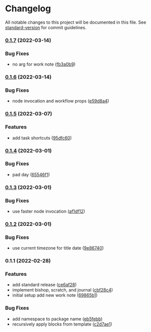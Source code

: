 # Changelog

All notable changes to this project will be documented in this file. See [standard-version](https://github.com/conventional-changelog/standard-version) for commit guidelines.

### [0.1.7](https://github.com/stdavis/alfred-notion/compare/v0.1.6...v0.1.7) (2022-03-14)


### Bug Fixes

* no arg for work note ([fb3a0b9](https://github.com/stdavis/alfred-notion/commit/fb3a0b9ea43f9a22e0d686c9fc5ce3b9b1988d64))

### [0.1.6](https://github.com/stdavis/alfred-notion/compare/v0.1.5...v0.1.6) (2022-03-14)


### Bug Fixes

* node invocation and workflow props ([e59d8a4](https://github.com/stdavis/alfred-notion/commit/e59d8a4bec5a07c308f2a30a7611ec14caf4024d))

### [0.1.5](https://github.com/stdavis/alfred-notion/compare/v0.1.4...v0.1.5) (2022-03-07)


### Features

* add task shortcuts ([95dfc60](https://github.com/stdavis/alfred-notion/commit/95dfc60f688a2aeea28625fdc3614dafdf595826))

### [0.1.4](https://github.com/stdavis/alfred-notion/compare/v0.1.3...v0.1.4) (2022-03-01)


### Bug Fixes

* pad day ([65546f1](https://github.com/stdavis/alfred-notion/commit/65546f1fc18736302b908a5ecafebaece0f809fe))

### [0.1.3](https://github.com/stdavis/alfred-notion/compare/v0.1.2...v0.1.3) (2022-03-01)


### Bug Fixes

* use faster node invocation ([af1df12](https://github.com/stdavis/alfred-notion/commit/af1df1232eebc9de4873adf298c0e04ca2b16c96))

### [0.1.2](https://github.com/stdavis/alfred-notion/compare/v0.1.1...v0.1.2) (2022-03-01)


### Bug Fixes

* use current timezone for title date ([9e86740](https://github.com/stdavis/alfred-notion/commit/9e86740a72798101589dbe33226fbdddcd56dbf9))

### 0.1.1 (2022-02-28)


### Features

* add standard release ([ce6af28](https://github.com/stdavis/alfred-notion/commit/ce6af28ee30f5b43713ddec53d86f11eeb840acb))
* implement bishop, scratch, and journal ([cbf28c4](https://github.com/stdavis/alfred-notion/commit/cbf28c49598859c6902a18d7df48312e7f08336b))
* initial setup add new work note ([69865b1](https://github.com/stdavis/alfred-notion/commit/69865b1eddeb5630bb8756df9b3e6035db172b7d))


### Bug Fixes

* add namespace to package name ([eb5febb](https://github.com/stdavis/alfred-notion/commit/eb5febb5415f04282d309915d80dc54a90a7b75d))
* recursively apply blocks from template ([c2d7ae1](https://github.com/stdavis/alfred-notion/commit/c2d7ae1b38ba9ccaa96a16db8eae9801a805470e))
